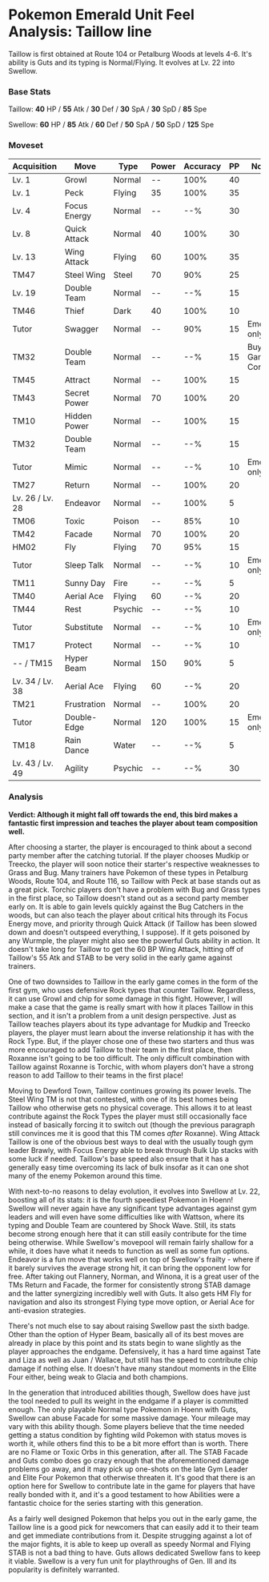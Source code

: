 # Pokemon Emerald Unit Feel Analysis: Taillow line

Taillow is first obtained at Route 104 or Petalburg Woods at levels 4-6. It's ability is Guts and its typing is Normal/Flying. It evolves at Lv. 22 into Swellow.

### Base Stats

Taillow: **40** HP / **55** Atk / **30** Def / **30** SpA / **30** SpD / **85** Spe

Swellow: **60** HP / **85** Atk / **60** Def / **50** SpA / **50** SpD / **125** Spe

### Moveset

| Acquisition     | Move         | Type    | Power | Accuracy | PP | Notes              |
|-----------------|--------------|---------|-------|----------|----|--------------------|
| Lv. 1           | Growl        | Normal  | --    | 100%     | 40 |                    |
| Lv. 1           | Peck         | Flying  | 35    | 100%     | 35 |                    |
| Lv. 4           | Focus Energy | Normal  | --    | --%      | 30 |                    |
| Lv. 8           | Quick Attack | Normal  | 40    | 100%     | 30 |                    |
| Lv. 13          | Wing Attack  | Flying  | 60    | 100%     | 35 |                    |
| TM47            | Steel Wing   | Steel   | 70    | 90%      | 25 |                    |
| Lv. 19          | Double Team  | Normal  | --    | --%      | 15 |                    |
| TM46            | Thief        | Dark    | 40    | 100%     | 10 |                    |
| Tutor           | Swagger      | Normal  | --    | 90%      | 15 | Emerald only       |
| TM32            | Double Team  | Normal  | --    | --%      | 15 | Buy at Game Corner |
| TM45            | Attract      | Normal  | --    | 100%     | 15 |                    |
| TM43            | Secret Power | Normal  | 70    | 100%     | 20 |                    |
| TM10            | Hidden Power | Normal  | --    | 100%     | 15 |                    |
| TM32            | Double Team  | Normal  | --    | --%      | 15 |                    |
| Tutor           | Mimic        | Normal  | --    | --%      | 10 | Emerald only       |
| TM27            | Return       | Normal  | --    | 100%     | 20 |                    |
| Lv. 26 / Lv. 28 | Endeavor     | Normal  | --    | 100%     | 5  |                    |
| TM06            | Toxic        | Poison  | --    | 85%      | 10 |                    |
| TM42            | Facade       | Normal  | 70    | 100%     | 20 |                    |
| HM02            | Fly          | Flying  | 70    | 95%      | 15 |                    |
| Tutor           | Sleep Talk   | Normal  | --    | --%      | 10 | Emerald only       |
| TM11            | Sunny Day    | Fire    | --    | --%      | 5  |                    |
| TM40            | Aerial Ace   | Flying  | 60    | --%      | 20 |                    |
| TM44            | Rest         | Psychic | --    | --%      | 10 |                    |
| Tutor           | Substitute   | Normal  | --    | --%      | 10 | Emerald only       |
| TM17            | Protect      | Normal  | --    | --%      | 10 |                    |
| -- / TM15       | Hyper Beam   | Normal  | 150   | 90%      | 5  |                    |
| Lv. 34 / Lv. 38 | Aerial Ace   | Flying  | 60    | --%      | 20 |                    |
| TM21            | Frustration  | Normal  | --    | 100%     | 20 |                    |
| Tutor           | Double-Edge  | Normal  | 120   | 100%     | 15 | Emerald only       |
| TM18            | Rain Dance   | Water   | --    | --%      | 5  |                    |
| Lv. 43 / Lv. 49 | Agility      | Psychic | --    | --%      | 30 |                    |

### Analysis

**Verdict: Although it might fall off towards the end, this bird makes a fantastic first impression and teaches the player about team composition well.**

After choosing a starter, the player is encouraged to think about a second party member after the catching tutorial. If the player chooses Mudkip or Treecko, the player will soon notice their starter's respective weaknesses to Grass and Bug. Many trainers have Pokemon of these types in Petalburg Woods, Route 104, and Route 116, so Taillow with Peck at base stands out as a great pick. Torchic players don't have a problem with Bug and Grass types in the first place, so Taillow doesn't stand out as a second party member early on. It is able to gain levels quickly against the Bug Catchers in the woods, but can also teach the player about critical hits through its Focus Energy move, and priority through Quick Attack (if Taillow has been slowed down and doesn't outspeed everything, I suppose). If it gets poisoned by any Wurmple, the player might also see the powerful Guts ability in action. It doesn't take long for Taillow to get the 60 BP Wing Attack, hitting off of Taillow's 55 Atk and STAB to be very solid in the early game against trainers.

One of two downsides to Taillow in the early game comes in the form of the first gym, who uses defensive Rock types that  counter Taillow. Regardless, it can use Growl and chip for some damage in this fight. However, I will make a case that the game is really smart with how it places Taillow in this section, and it isn't a problem from a unit design perspective. Just as Taillow teaches players about its type advantage for Mudkip and Treecko players, the player must learn about the inverse relationship it has with the Rock Type. But, if the player chose one of these two starters and thus was more encouraged to add Taillow to their team in the first place, then Roxanne isn't going to be too difficult. The only difficult combination with Taillow against Roxanne is Torchic, with whom players don't have a strong reason to add Taillow to their teams in the first place!

Moving to Dewford Town, Taillow continues growing its power levels. The Steel Wing TM is not that contested, with one of its best homes being Taillow who otherwise gets no physical coverage. This allows it to at least contribute against the Rock Types the player must still occasionally face instead of basically forcing it to switch out (though the previous paragraph still convinces me it is good that this TM comes _after_ Roxanne). Wing Attack Taillow is one of the obvious best ways to deal with the usually tough gym leader Brawly, with Focus Energy able to break through Bulk Up stacks with some luck if needed. Taillow's base speed also ensure that it has a generally easy time overcoming its lack of bulk insofar as it can one shot many of the enemy Pokemon around this time.

With next-to-no reasons to delay evolution, it evolves into Swellow at Lv. 22, boosting all of its stats: it is the fourth speediest Pokemon in Hoenn! Swellow will never again have any significant type advantages against gym leaders and will even have some difficulties like with Wattson, where its typing and Double Team are countered by Shock Wave. Still, its stats become strong enough here that it can still easily contribute for the time being otherwise. While Swellow's movepool will remain fairly shallow for a while, it does have what it needs to function as well as some fun options. Endeavor is a fun move that works well on top of Swellow's frailty - where if it barely survives the average strong hit, it can bring the opponent low for free. After taking out Flannery, Norman, and Winona, it is a great user of the TMs Return and Facade, the former for consistently strong STAB damage and the latter synergizing incredibly well with Guts. It also gets HM Fly for navigation and also its strongest Flying type move option, or Aerial Ace for anti-evasion strategies.

There's not much else to say about raising Swellow past the sixth badge. Other than the option of Hyper Beam, basically all of its best moves are already in place by this point and its stats begin to wane slightly as the player approaches the endgame. Defensively, it has a hard time against Tate and Liza as well as Juan / Wallace, but still has the speed to contribute chip damage if nothing else. It doesn't have many standout moments in the Elite Four either, being weak to Glacia and both champions. 

In the generation that introduced abilities though, Swellow does have just the tool needed to pull its weight in the endgame if a player is committed enough. The only playable Normal type Pokemon in Hoenn with Guts, Swellow can abuse Facade for some massive damage. Your mileage may vary with this ability though. Some players believe that the time needed getting a status condition by fighting wild Pokemon with status moves is worth it, while others find this to be a bit more effort than is worth. There are no Flame or Toxic Orbs in this generation, after all. The STAB Facade and Guts combo does go crazy enough that the aforementioned damage problems go away, and it may pick up one-shots on the late Gym Leader and Elite Four Pokemon that otherwise threaten it. It's good that there is an option here for Swellow to contribute late in the game for players that have really bonded with it, and it's a good testament to how Abilities were a fantastic choice for the series starting with this generation.

As a fairly well designed Pokemon that helps you out in the early game, the Taillow line is a good pick for newcomers that can easily add it to their team and get immediate contributions from it. Despite strugging against a lot of the major fights, it is able to keep up overall as speedy Normal and Flying STAB is not a bad thing to have. Guts allows dedicated Swellow fans to keep it viable. Swellow is a very fun unit for playthroughs of Gen. III and its popularity is definitely warranted.

